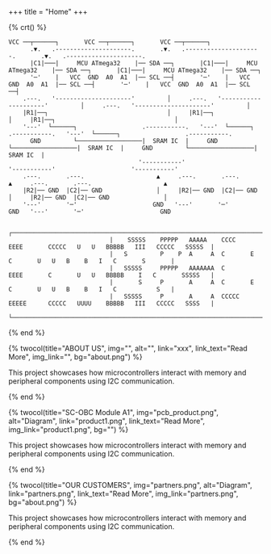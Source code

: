 +++
title = "Home"
+++

{% crt() %}
```
VCC ──┬──────┐       VCC ──┬──────┐       VCC ──┬──────┐
      .▼.   .---------------------.       .▼.   .---------------------.       .▼.   .---------------------.
      |C1|───|     MCU ATmega32    |── SDA ──┐       |C1|───|     MCU ATmega32    |── SDA ──┐       |C1|───|     MCU ATmega32    |── SDA ──┐
      '─'    |   VCC  GND  A0  A1  |── SCL ──┤       '─'    |   VCC  GND  A0  A1  |── SCL ──┤       '─'    |   VCC  GND  A0  A1  |── SCL ──┤
    .---.   '---------------------'         │     .---.   '---------------------'         │     .---.   '---------------------'         │
    |R1|──┐                                 │     |R1|──┐                                 │     |R1|──┐                                 │
    '---'  └──────┐                  .-----------.   '---'  └──────┐                  .-----------.   '---'  └──────┐                  .-----------.
      GND         └──────────────────|  SRAM IC  |     GND         └──────────────────|  SRAM IC  |     GND         └──────────────────|  SRAM IC  |
                                    '-----------'                     '-----------'                     '-----------'        
    .---.       .---.                    ▲     .---.       .---.                    ▲     .---.       .---.                    ▲
    |R2|── GND  |C2|── GND               │     |R2|── GND  |C2|── GND               │     |R2|── GND  |C2|── GND               │
    '---'       '─'                     GND   '---'       '─'                     GND   '---'       '─'                     GND

                            ┌──────────────────────────────────────────────────────────────────────────────────────────────┐
                            |    SSSSS    PPPPP   AAAAA    CCCC    EEEE       CCCCC   U   U   BBBBB   III   CCCCC   SSSSS  |
                            |   S         P    P  A     A  C       E          C       U   U   B    B   I   C       S       |
                            |   SSSSS     PPPPP   AAAAAAA  C       EEEE       C       U   U   BBBBB    I   C       SSSSS   |
                            |       S     P       A     A  C       E          C       U   U   B    B   I   C           S   |
                            |   SSSSS     P       A     A  CCCCC   EEEEE      CCCCC   UUUU    BBBBB   III   CCCCC   SSSS   |
                            └──────────────────────────────────────────────────────────────────────────────────────────────┘

```
{% end %}

{% twocol(title="ABOUT US", img="", alt="", link="xxx", link_text="Read More", img_link="", bg="about.png") %}

This project showcases how microcontrollers interact with memory and peripheral components using I2C communication.

{% end %}


{% twocol(title="SC-OBC Module A1", img="pcb_product.png", alt="Diagram", link="product1.png", link_text="Read More", img_link="product1.png", bg="") %}

This project showcases how microcontrollers interact with memory and peripheral components using I2C communication.

{% end %}


{% twocol(title="OUR CUSTOMERS", img="partners.png", alt="Diagram", link="partners.png", link_text="Read More", img_link="partners.png", bg="about.png") %}

This project showcases how microcontrollers interact with memory and peripheral components using I2C communication.

{% end %}
